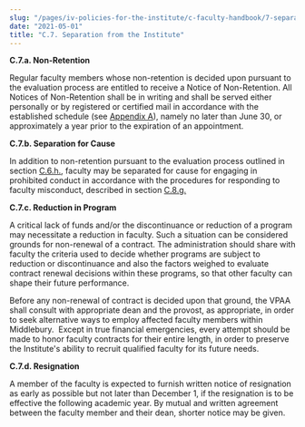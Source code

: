 ```yaml
---
slug: "/pages/iv-policies-for-the-institute/c-faculty-handbook/7-separation-from-the-institute"
date: "2021-05-01"
title: "C.7. Separation from the Institute"
---
```


**C.7.a. Non-Retention**

Regular faculty members whose non-retention is decided upon pursuant to the evaluation process are entitled to receive a Notice of Non-Retention. All Notices of Non-Retention shall be in writing and shall be served either personally or by registered or certified mail in accordance with the established schedule (see [Appendix A](/pages/iv-policies-for-the-institute/c-faculty-handbook/appendix-a-faculty-evaluation-schedule)), namely no later than June 30, or approximately a year prior to the expiration of an appointment.

**C.7.b. Separation for Cause**

In addition to non-retention pursuant to the evaluation process outlined in section [C.6.h.](/pages/iv-policies-for-the-institute/c-faculty-handbook/6-evaluation-of-the-faculty#eval-process), faculty may be separated for cause for engaging in prohibited conduct in accordance with the procedures for responding to faculty misconduct, described in section [C.8.g.](/pages/iv-policies-for-the-institute/c-faculty-handbook/8-other-faculty-matters#discipline)

**C.7.c. Reduction in Program**

A critical lack of funds and/or the discontinuance or reduction of a program may necessitate a reduction in faculty. Such a situation can be considered grounds for non-renewal of a contract. The administration should share with faculty the criteria used to decide whether programs are subject to reduction or discontinuance and also the factors weighed to evaluate contract renewal decisions within these programs, so that other faculty can shape their future performance.

Before any non-renewal of contract is decided upon that ground, the VPAA shall consult with appropriate dean and the provost, as appropriate, in order to seek alternative ways to employ affected faculty members within Middlebury.  Except in true financial emergencies, every attempt should be made to honor faculty contracts for their entire length, in order to preserve the Institute's ability to recruit qualified faculty for its future needs.

**C.7.d. Resignation**

A member of the faculty is expected to furnish written notice of resignation as early as possible but not later than December 1, if the resignation is to be effective the following academic year. By mutual and written agreement between the faculty member and their dean, shorter notice may be given.
